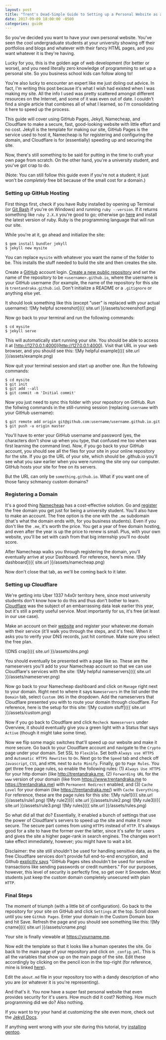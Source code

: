```yaml
---
layout: post
title: "Trent's Dead-Simple Guide to Setting up a Personal Website as a Cheap College Student"
date: 2017-09-09 18:00:00 -0500
categories: guide
---
```

So you've decided you want to have your own personal website. You've seen the cool undergraduate students at your university showing off their portfolios and blogs and whatever with their fancy HTML pages, and you want whatever it is they're having.

Lucky for you, this is the golden age of web development (for better or worse), and you need literally zero knowledge of programming to set up a personal site. So you business school kids can follow along to!

You're also lucky to encounter an expert like me just doling out advice. In fact, I'm writing this post because it's what I wish had existed when I was making my site. All the info I used was pretty scattered amongst different resources on the Internet, and some of it was even out of date. I couldn't find a single article that combines all of what I learned, so I'm consolidating it here to speed up the process.

This guide will cover using GitHub Pages, Jekyll, Namecheap, and Cloudflare to make a secure, fast, good-looking website with little effort and no cost. Jekyll is the template for making our site, GitHub Pages is the service used to host it, Namecheap is for registering and configuring the domain, and Cloudflare is for (essentially) speeding up and securing the site.

Now, there's still something to be said for putting in the time to craft your own page from scratch. On the other hand, you're a university student, and you've got crap to do.

(Note: You can still follow this guide even if you're not a student; it just won't be *completely* free bit because of the small cost for a domain.)

### Setting up GitHub Hosting

First things first, check if you have Ruby installed by opening up Terminal (or [Git Bash](https://git-scm.com/downloads) if you're on Windows) and running `ruby --version`. If it returns something like `ruby 2.X.X` you're good to go; otherwise go [here](https://www.ruby-lang.org/en/downloads/) and install the latest version of ruby. Ruby is the programming language that will run our site.

While you're at it, go ahead and initialize the site:

```shell
$ gem install bundler jekyll
$ jekyll new mysite
```
You can replace `mysite` with whatever you want the name of the folder to be. This installs the stuff needed to build the site and then creates the site.

Create a [GitHub](https://github.com/) account login. [Create a new public repository](https://help.github.com/articles/creating-a-new-repository/) and set the name of the repository to be `<username>.github.io`, where the username is your GitHub username (for example, the name of the repository for this site is `trentandraka.github.io`). Don't initialize a README or a `.gitignore` or anything else yet.

It should look something like this (except "user" is replaced with your actual username):
![My helpful screenshot]({{ site.url }}/assets/screenshot1.png)

Now go back to your terminal and run the following commands:

```shell
$ cd mysite
$ jekyll serve
```

This will automatically start running your site. You should be able to access it at [http://127.0.0.1:4000](http://127.0.0.1:4000). Visit that URL in your web browser, and you should see this:
![My helpful example]({{ site.url }}/assets/example.png)

Now quit your terminal session and start up another one. Run the following commands:

```shell
$ cd mysite
$ git init
$ git add --all
$ git commit -m 'Initial commit'
```

Now you just need to sync this folder with your repository on GitHub. Run the follwing commands in the still-running session (replacing `username` with your GitHub username):

```shell
$ git remote add origin git@github.com:username/username.github.io.git
$ git push -u origin master
```

You'll have to enter your GitHub username and password (yes, the characters don't show up when you type, that confused me too when was first learning the command line). Now, if you go back to your GitHub account, you should see all the files for your site in your online repository for the site. If you go the URL of your site, which should be <username>.github.io you'll see what you saw earlier when you were running the site ony our computer. GitHub hosts your site for free on its servers.

But the URL can only be `something.github.io`. What if you want one of those fancy schmancy custom domains?

### Registering a Domain

It's a good thing [Namecheap](https://www.namecheap.com/) has a cost-effective solution. Go and [register](https://nc.me/) the free domain you get just for being a university student. You'll also have to make an account. The free option is the one with the `.me` subdomain (that's what the domain ends with, for you business students). Even if you don't like the `.me`, it's worth the price. You get a year of free domain hosting, and even after the year is up the price to renew is small. Plus, with your own website, you'll be set with cash from that big internship you'll no doubt score.

After Namecheap walks you through registering the domain, you'll eventually arrive at your Dashboard. For reference, here's mine.
![My dashboard]({{ site.url }}/assets/namecheap.png)

Now don't close that tab, as we'll be coming back to it later.

### Setting up Cloudflare

We're getting into Uber 1337 h4x0r territory here, since most university students don't know how to do this and thus don't bother to learn. [Cloudflare](https://www.cloudflare.com/) was the subject of an embarrassing data leak earlier this year, but it's still a pretty useful service. Most importantly for us, it's free (at least in our use case).

Make an account on their [website](https://www.cloudflare.com/) and register your whatever.me domain with their service (it'll walk you through the steps, and it's free). When it asks you to verify your DNS records, just hit continue. Make sure you select the free plan.

![DNS crap]({{ site.url }}/assets/dns.png)

You should eventually be presented with a page like so. These are the nameservers you'll add to your Namecheap account so that we can use Cloudflare's services with the site:
![My helpful nameservers]({{ site.url }}/assets/nameserver.png)

Now go back to your Namecheap dashboard and click on `Manage` right next to your domain. Right next to where it says `Nameservers` in the list under the `Domain` tab, select `Custom DNS` in the dropdown. Add the nameservers that Cloudflare presented you with to route your domain through cloudflare. For reference, here is the setup for this site:
![My custom stuff]({{ site.url }}/assets/custom.png)

Now if you go back to Cloudflare and click `Recheck Nameservers` under Overview, it should eventually give you a green light with a Status that says `Active` (though it might take some time).

Now we flip some magic switches that'll speed up our website and make it more secure. Go back to your Cloudflare account and navigate to the `Crypto` page under your domain. Set SSL to `Flexible`. Set both `Always use HTTPS` and `Automatic HTTPS Rewrites` to `On`. Next go to the `Speed` tab and check off `Javascript`, `CSS`, and `HTML` next to `Auto Minify`. Finally, go to `Page Rules`. You get three free page rules, so enable the following rules: (1) `Always Use HTTPS` for your http domain (like http://trentandraka.me, (2) `Forwarding URL` for the `www` version of your domain (like from https://www.trentandraka.me to https://trentandraka.me) with `Permanent Redirect` enabled, and (3) `Cache Level` for your domain (like https://trentandraka.me/) with `Cache Everything`. For reference, these are the page rules for this site:
![My rule1]({{ site.url }}/assets/rule1.png)
![My rule2]({{ site.url }}/assets/rule2.png)
![My rule3]({{ site.url }}/assets/rule3.png)
![My rules]({{ site.url }}/assets/rules.png)

So what did all that do? Essentially, it enabled a bunch of settings that use the power of Cloudflare's servers to speed up the site and make it more secure. The secure part comes from using `HTTPS` instead of `HTTP`. It's always good for a site to have the former over the latter, since it's safer for users and gives the site a higher page-rank in search engines. The changes won't take effect immediately, however; you might have to wait a bit.

Disclaimer: the site still shouldn't be used for handling sensitive data, as the free Cloudflare services don't provide full end-to-end encryption, and Github [explicitly says](https://help.github.com/articles/what-is-github-pages/) "GitHub Pages sites shouldn't be used for sensitive transactions like sending passwords or credit numbers." For our purposes, however, this level of security is perfectly fine, so get over it Snowden. Most students just keep the custom domain completely unsecured with plain `HTTP`.

### Final Steps

The moment of triumph (with a little bit of configuration). Go back to the repository for your site on GitHub and click `Settings` at the top. Scroll down until you see `GitHub Pages`. Enter your domain in the Custom Domain box and hit Save. Refresh the page and you should see something like this:
![My cname]({{ site.url }}/assets/cname.png)

Your site is finally viewable at https://yourname.me.

Now edit the template so that it looks like a human operates the site. Go back to the main page of your repository and click on `_config.yml`. This is all the variables that show up on the main page of the site. Edit these accordingly by clicking on the pencil icon in the top-right (for reference, mine is linked [here](https://github.com/trentandraka/trentandraka.github.io/blob/master/_config.yml)).

Edit the `about.md` file in your repository too with a dandy description of who you are (or whatever it is you're representing).

And that's it. You now have a super fast personal website that even provides security for it's users. How much did it cost? Nothing. How much programming did we do? Also nothing.

If you want to try your hand at customizing the site even more, check out the [Jekyll Docs](https://jekyllrb.com/docs/home/).

If anything went wrong with your site during this tutorial, try [installing gentoo](https://www.youtube.com/watch?v=VjGSMUep6_4).